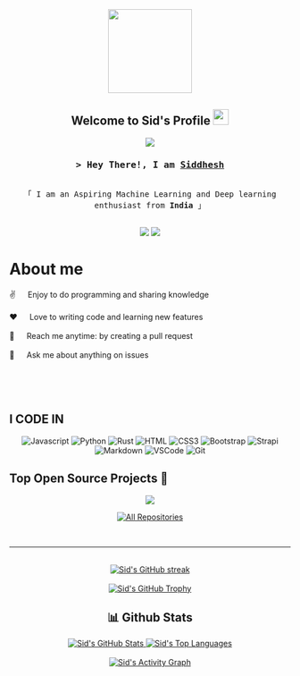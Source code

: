 <div align="center">
  <img height="150" src="https://raw.githubusercontent.com/TheDudeThatCode/TheDudeThatCode/master/Assets/Developer.gif"/>
</div>
<!-- Rest of your README remains the same -->

<h2 align="center">
  Welcome to Sid's Profile
  <img src="https://media.giphy.com/media/hvRJCLFzcasrR4ia7z/giphy.gif" width="28">
</h2>

<!-- Typing SVG -->
<p align="center">
  <a href="https://github.com/glitchySid"><img src="https://readme-typing-svg.herokuapp.com?font=Fira+Code&pause=1000&color=F7F7F7&center=true&width=435&lines=Machine+Learning+Enthusiast;Deep+Learning+Developer;Open+Source+Contributor;Always+Learning+New+Things"></a>
</p>

<h3 align="center">
  <samp>&gt; Hey There!, I am
    <b><a target="_blank" href="https://www.linkedin.com/in/siddhesh-mhatre-1984171aa/">Siddhesh</a></b>
  </samp>
</h3>

<p align="center"> 
  <samp>
    <br>
    「 I am an Aspiring Machine Learning and Deep learning enthusiast from <b>India</b> 」
    <br>
    <br>
  </samp>
</p>

<div align="center">
  
  [![](https://komarev.com/ghpvc/?username=glitchySid&color=blue&label=Profile+Views)](https://github.com/glitchySid/glitchySid)
  [![](https://img.shields.io/github/followers/glitchySid?label=GitHub+Followers)](https://github.com/glitchySid)

</div>

<!-- About Section -->
# About me
 
<p>
  
  ✌️ &emsp; Enjoy to do programming and sharing knowledge <br/><br/>
  ❤️ &emsp; Love to writing code and learning new features<br/><br/>
  📧 &emsp; Reach me anytime: by creating a pull request <br/><br/>
  💬 &emsp; Ask me about anything on issues
</p>

<br/>
<br/>
<br/>

## I CODE IN

<div align="center">

  ![Javascript](https://img.shields.io/badge/Javascript-F0DB4F?style=for-the-badge&labelColor=black&logo=javascript&logoColor=F0DB4F)
  ![Python](https://img.shields.io/badge/Python-14354C?style=for-the-badge&logo=python&logoColor=white)
  ![Rust](https://img.shields.io/badge/Rust-000000?style=for-the-badge&logo=rust&logoColor=white)
  ![HTML](https://img.shields.io/badge/HTML5-E34F26?style=for-the-badge&logo=html5&logoColor=white)
  ![CSS3](https://img.shields.io/badge/CSS3-1572B6?style=for-the-badge&logo=css3&logoColor=white)
  ![Bootstrap](https://img.shields.io/badge/Bootstrap-563D7C?style=for-the-badge&logo=bootstrap&logoColor=white)
  ![Strapi](https://img.shields.io/badge/strapi-2E7EEA?style=for-the-badge&logo=strapi&logoColor=white)
  ![Markdown](https://img.shields.io/badge/Markdown-000000?style=for-the-badge&logo=markdown&logoColor=white)
  ![VSCode](https://img.shields.io/badge/Visual_Studio-0078d7?style=for-the-badge&logo=visual%20studio&logoColor=white)
  ![Git](https://img.shields.io/badge/Git-F05032?style=for-the-badge&logo=git&logoColor=white)

</div>

## Top Open Source Projects 🚀

<div align="center">
  <a href="https://github.com/glitchySid/Fake-News-Detector">
    <img align="center" src="https://github-readme-stats.vercel.app/api/pin/?username=glitchySid&repo=Fake-News-Detector&theme=radical&border_color=7F3FBF&bg_color=0D1117&title_color=C9D1D9&text_color=8B949E&icon_color=7F3FBF"/>
  </a>
</div>

<p align="center">
  <a href="https://github.com/glitchySid?tab=repositories" target="_blank">
    <img alt="All Repositories" title="All Repositories" src="https://custom-icon-badges.demolab.com/badge/-Click%20Here%20For%20All%20My%20Repos-1F222E?style=for-the-badge&logoColor=white&logo=repo"/>
  </a>
</p>

<br/>
<hr/>
<br/>

<!-- GitHub Stats -->
<div align="center">
  <a href="https://github.com/glitchySid">
    <img src="https://github-readme-streak-stats.herokuapp.com/?user=glitchySid&theme=radical&border=7F3FBF&background=0D1117" alt="Sid's GitHub streak"/>
  </a>
</div>

<br/>

<div align="center">
  <a href="https://github.com/glitchySid">
    <img src="https://github-profile-trophy.vercel.app/?username=glitchySid&theme=radical&no-frame=true&no-bg=true&margin-w=4" alt="Sid's GitHub Trophy"/>
  </a>
</div>

<!-- GitHub Stats -->
<h2 align="center"> 📊 Github Stats </h2>
<div align="center">
  <a href="https://github.com/glitchySid">
    <img src="https://github-readme-stats.vercel.app/api?username=glitchySid&show_icons=true&theme=radical&hide_border=true&bg_color=0D1117" alt="Sid's GitHub Stats" />
  </a>
  <a href="https://github.com/glitchySid">
    <img src="https://github-readme-stats.vercel.app/api/top-langs/?username=glitchySid&theme=radical&hide_border=true&bg_color=0D1117&langs_count=6&layout=compact" alt="Sid's Top Languages" />
  </a>
</div>

<!-- Activity Graph -->
<br/>
<div align="center">
  <a href="https://github.com/glitchySid"><img alt="Sid's Activity Graph" src="https://github-readme-activity-graph.vercel.app/graph?username=glitchySid&theme=radical&hide_border=true" /></a>
</div>

<br/>
